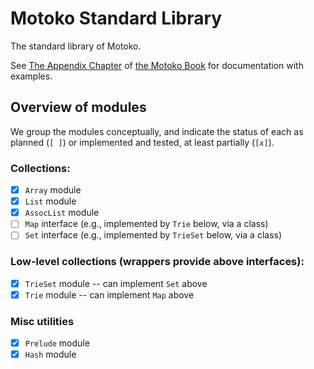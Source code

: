 Motoko Standard Library
==============================

The standard library of Motoko.

See [The Appendix Chapter](https://sdk.dfinity.org/language-guide/index.html#appendix-stdlib)
of [the Motoko Book](https://sdk.dfinity.org/language-guide/) for documentation with examples.

## Overview of modules

We group the modules conceptually, and indicate the status of each as planned
(`[ ]`) or implemented and tested, at least partially (`[x]`).

### Collections:

- [x] `Array` module
- [x] `List` module
- [x] `AssocList` module
- [ ] `Map` interface (e.g., implemented by `Trie` below, via a class)
- [ ] `Set` interface (e.g., implemented by `TrieSet` below, via a class)

### Low-level collections (wrappers provide above interfaces):

- [x] `TrieSet` module -- can implement `Set` above
- [x] `Trie` module -- can implement `Map` above

### Misc utilities

- [x] `Prelude` module
- [x] `Hash` module
